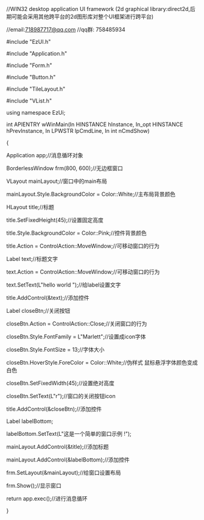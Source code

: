 //WIN32 desktop application UI framework (2d graphical library:direct2d,后期可能会采用其他跨平台的2d图形库对整个UI框架进行跨平台)

//email:718987717@qq.com //qq群: 758485934

#include "EzUI.h"

#include "Application.h"

#include "Form.h"

#include "Button.h"

#include "TileLayout.h"

#include "VList.h"

using namespace EzUi;

int APIENTRY wWinMain(In HINSTANCE hInstance, In_opt HINSTANCE hPrevInstance, In LPWSTR lpCmdLine, In int nCmdShow)

{

Application app;//消息循环对象

BorderlessWindow frm(800, 600);//无边框窗口

VLayout mainLayout;//窗口中的main布局

mainLayout.Style.BackgroundColor = Color::White;//主布局背景颜色

HLayout title;//标题

title.SetFixedHeight(45);//设置固定高度

title.Style.BackgroundColor = Color::Pink;//控件背景颜色

title.Action = ControlAction::MoveWindow;//可移动窗口的行为

Label text;//标题文字

text.Action = ControlAction::MoveWindow;//可移动窗口的行为

text.SetText(L"hello world ");//给label设置文字

title.AddControl(&text);//添加控件

Label closeBtn;//关闭按钮

closeBtn.Action = ControlAction::Close;//关闭窗口的行为

closeBtn.Style.FontFamily = L"Marlett";//设置成icon字体

closeBtn.Style.FontSize = 13;//字体大小

closeBtn.HoverStyle.ForeColor = Color::White;//伪样式 鼠标悬浮字体颜色变成白色

closeBtn.SetFixedWidth(45);//设置绝对高度

closeBtn.SetText(L"r");//窗口的关闭按钮icon

title.AddControl(&closeBtn);//添加控件

Label labelBottom;

labelBottom.SetText(L"这是一个简单的窗口示例 !");

mainLayout.AddControl(&title);//添加标题

mainLayout.AddControl(&labelBottom);//添加控件

frm.SetLayout(&mainLayout);//给窗口设置布局

frm.Show();//显示窗口

return app.exec();//进行消息循环

}